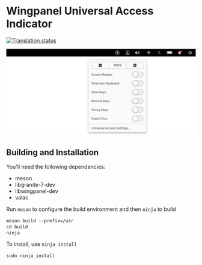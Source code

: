# Wingpanel Universal Access Indicator
[![Translation status](https://l10n.elementary.io/widgets/wingpanel/-/indicator-a11y/svg-badge.svg)](https://l10n.elementary.io/engage/wingpanel/?utm_source=widget)

![Screenshot](data/screenshot.png?raw=true)

## Building and Installation

You'll need the following dependencies:

* meson
* libgranite-7-dev
* libwingpanel-dev
* valac

Run `meson` to configure the build environment and then `ninja` to build

    meson build --prefix=/usr
    cd build
    ninja

To install, use `ninja install`

    sudo ninja install
